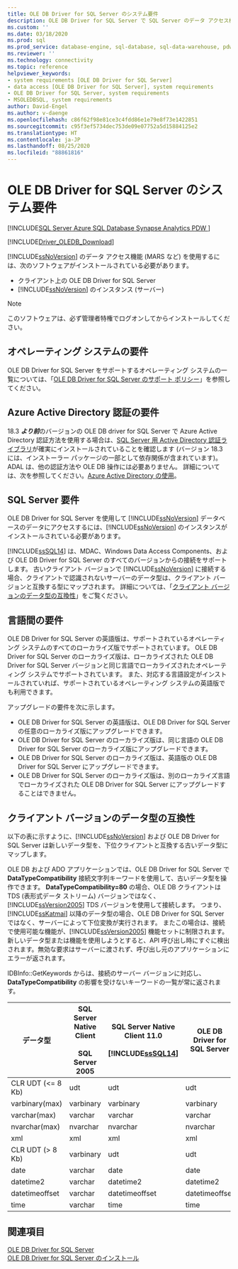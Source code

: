 ```yaml
---
title: OLE DB Driver for SQL Server のシステム要件
description: OLE DB Driver for SQL Server で SQL Server のデータ アクセス機能 (MARS など) を使用するために必要なソフトウェアの前提条件について説明します。
ms.custom: ''
ms.date: 03/18/2020
ms.prod: sql
ms.prod_service: database-engine, sql-database, sql-data-warehouse, pdw
ms.reviewer: ''
ms.technology: connectivity
ms.topic: reference
helpviewer_keywords:
- system requirements [OLE DB Driver for SQL Server]
- data access [OLE DB Driver for SQL Server], system requirements
- OLE DB Driver for SQL Server, system requirements
- MSOLEDBSQL, system requirements
author: David-Engel
ms.author: v-daenge
ms.openlocfilehash: c86f62f98e81ce3c4fdd86e1e79e8f73e1422851
ms.sourcegitcommit: c95f3ef5734dec753de09e07752a5d15884125e2
ms.translationtype: HT
ms.contentlocale: ja-JP
ms.lasthandoff: 08/25/2020
ms.locfileid: "88861816"
---
```

# <a name="system-requirements-for-ole-db-driver-for-sql-server"></a>OLE DB Driver for SQL Server のシステム要件

[!INCLUDE[SQL Server Azure SQL Database Synapse Analytics PDW ](../../includes/applies-to-version/sql-asdb-asdbmi-asa-pdw.md)]

[!INCLUDE[Driver_OLEDB_Download](../../includes/driver_oledb_download.md)]

[!INCLUDE[ssNoVersion](../../includes/ssnoversion-md.md)] のデータ アクセス機能 (MARS など) を使用するには、次のソフトウェアがインストールされている必要があります。  

* クライアント上の OLE DB Driver for SQL Server  
* [!INCLUDE[ssNoVersion](../../includes/ssnoversion-md.md)] のインスタンス (サーバー)

> [!NOTE]  
> このソフトウェアは、必ず管理者特権でログオンしてからインストールしてください。  

## <a name="operating-system-requirements"></a>オペレーティング システムの要件  

OLE DB Driver for SQL Server をサポートするオペレーティング システムの一覧については、「[OLE DB Driver for SQL Server のサポート ポリシー](../oledb/applications/support-policies-for-oledb-driver-for-sql-server.md)」を参照してください。  

## <a name="azure-active-directory-authentication-requirements"></a>Azure Active Directory 認証の要件  

18.3 ***より前***のバージョンの OLE DB driver for SQL Server で Azure Active Directory 認証方法を使用する場合は、[SQL Server 用 Active Directory 認証ライブラリ](https://go.microsoft.com/fwlink/?LinkID=513072)が確実にインストールされていることを確認します (バージョン 18.3 には、インストーラー パッケージの一部として依存関係が含まれています)。ADAL は、他の認証方法や OLE DB 操作には必要ありません。 詳細については、次を参照してください。[Azure Active Directory の使用](features/using-azure-active-directory.md)。

## <a name="sql-server-requirements"></a>SQL Server 要件  

OLE DB Driver for SQL Server を使用して [!INCLUDE[ssNoVersion](../../includes/ssnoversion-md.md)] データベースのデータにアクセスするには、[!INCLUDE[ssNoVersion](../../includes/ssnoversion-md.md)] のインスタンスがインストールされている必要があります。  

[!INCLUDE[ssSQL14](../../includes/sssql14-md.md)] は、MDAC、Windows Data Access Components、および OLE DB Driver for SQL Server のすべてのバージョンからの接続をサポートします。 古いクライアント バージョンで [!INCLUDE[ssNoVersion](../../includes/ssnoversion-md.md)] に接続する場合、クライアントで認識されないサーバーのデータ型は、クライアント バージョンと互換する型にマップされます。 詳細については、「[クライアント バージョンのデータ型の互換性](#data-type-compatibility-for-client-versions)」をご覧ください。  

## <a name="cross-language-requirements"></a>言語間の要件  

OLE DB Driver for SQL Server の英語版は、サポートされているオペレーティング システムのすべてのローカライズ版でサポートされています。 OLE DB Driver for SQL Server のローカライズ版は、ローカライズされた OLE DB Driver for SQL Server バージョンと同じ言語でローカライズされたオペレーティング システムでサポートされています。 また、対応する言語設定がインストールされていれば、サポートされているオペレーティング システムの英語版でも利用できます。  

アップグレードの要件を次に示します。  

* OLE DB Driver for SQL Server の英語版は、OLE DB Driver for SQL Server の任意のローカライズ版にアップグレードできます。  
* OLE DB Driver for SQL Server のローカライズ版は、同じ言語の OLE DB Driver for SQL Server のローカライズ版にアップグレードできます。  
* OLE DB Driver for SQL Server のローカライズ版は、英語版の OLE DB Driver for SQL Server にアップグレードできます。  
* OLE DB Driver for SQL Server のローカライズ版は、別のローカライズ言語でローカライズされた OLE DB Driver for SQL Server にアップグレードすることはできません。  

## <a name="data-type-compatibility-for-client-versions"></a>クライアント バージョンのデータ型の互換性  

以下の表に示すように、[!INCLUDE[ssNoVersion](../../includes/ssnoversion-md.md)] および OLE DB Driver for SQL Server は新しいデータ型を、下位クライアントと互換する古いデータ型にマップします。  

OLE DB および ADO アプリケーションでは、OLE DB Driver for SQL Server で **DataTypeCompatibility** 接続文字列キーワードを使用して、古いデータ型を操作できます。 **DataTypeCompatibility=80** の場合、OLE DB クライアントは TDS (表形式データ ストリーム) バージョンではなく、[!INCLUDE[ssVersion2005](../../includes/ssversion2005-md.md)] TDS バージョンを使用して接続します。 つまり、[!INCLUDE[ssKatmai](../../includes/sskatmai-md.md)] 以降のデータ型の場合、OLE DB Driver for SQL Server ではなく、サーバーによって下位変換が実行されます。 またこの場合は、接続で使用可能な機能が、[!INCLUDE[ssVersion2005](../../includes/ssversion2005-md.md)] 機能セットに制限されます。 新しいデータ型または機能を使用しようとすると、API 呼び出し時にすぐに検出されます。無効な要求はサーバーに渡されず、呼び出し元のアプリケーションにエラーが返されます。  

IDBInfo::GetKeywords からは、接続のサーバー バージョンに対応し、**DataTypeCompatibility** の影響を受けないキーワードの一覧が常に返されます。  

|データ型|SQL Server Native Client<br /><br />SQL Server 2005|SQL Server Native Client 11.0<br /><br /> [!INCLUDE[ssSQL14](../../includes/sssql14-md.md)]|OLE DB Driver for SQL Server|Windows Data Access Components、MDAC、<br /><br /> DataTypeCompatibility=80 を使用する OLE DB Driver for SQL Server OLE DB アプリケーション|  
|---------------|--------------------------------------------------|-------------------------------------------------------------|-------------------------------------------------------------|-------------------------------------------------------------------------------------------------------------------------------|  
|CLR UDT (\<= 8 Kb)|udt|udt|udt|Varbinary|  
|varbinary(max)|varbinary|varbinary|varbinary|Image|  
|varchar(max)|varchar|varchar|varchar|Text|  
|nvarchar(max)|nvarchar|nvarchar|nvarchar|Ntext|  
|xml|xml|xml|xml|Ntext|  
|CLR UDT (> 8 Kb)|varbinary|udt|udt|Image|  
|date|varchar|date|date|Varchar|  
|datetime2|varchar|datetime2|datetime2|Varchar|  
|datetimeoffset|varchar|datetimeoffset|datetimeoffset|Varchar|  
|time|varchar|time|time|Varchar|  

## <a name="see-also"></a>関連項目  

[OLE DB Driver for SQL Server](../oledb/oledb-driver-for-sql-server.md)  
[OLE DB Driver for SQL Server のインストール](../oledb/applications/installing-oledb-driver-for-sql-server.md)  
